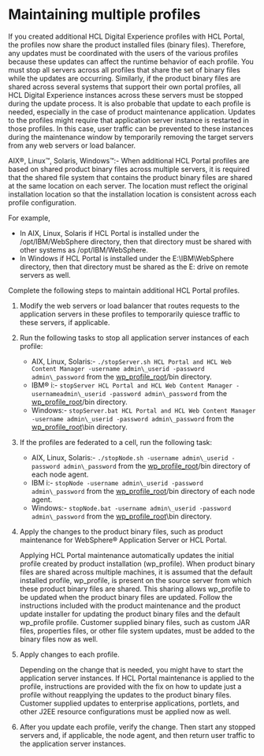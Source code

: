 # Maintaining multiple profiles

If you created additional HCL Digital Experience profiles with HCL Portal, the profiles now share the product installed files \(binary files\). Therefore, any updates must be coordinated with the users of the various profiles because these updates can affect the runtime behavior of each profile. You must stop all servers across all profiles that share the set of binary files while the updates are occurring. Similarly, if the product binary files are shared across several systems that support their own portal profiles, all HCL Digital Experience instances across these servers must be stopped during the update process. It is also probable that update to each profile is needed, especially in the case of product maintenance application. Updates to the profiles might require that application server instance is restarted in those profiles. In this case, user traffic can be prevented to these instances during the maintenance window by temporarily removing the target servers from any web servers or load balancer.

AIX®, Linux™, Solaris, Windows™:- When additional HCL Portal profiles are based on shared product binary files across multiple servers, it is required that the shared file system that contains the product binary files are shared at the same location on each server. The location must reflect the original installation location so that the installation location is consistent across each profile configuration.

For example,

-   In AIX, Linux, Solaris if HCL Portal is installed under the /opt/IBM/WebSphere directory, then that directory must be shared with other systems as /opt/IBM/WebSphere.
-   In Windows if HCL Portal is installed under the E:\\IBM\\WebSphere directory, then that directory must be shared as the E: drive on remote servers as well.

Complete the following steps to maintain additional HCL Portal profiles.

1.  Modify the web servers or load balancer that routes requests to the application servers in these profiles to temporarily quiesce traffic to these servers, if applicable.

2.  Run the following tasks to stop all application server instances of each profile:

    -   AIX, Linux, Solaris:- `./stopServer.sh HCL Portal and HCL Web Content Manager -username admin\_userid -password admin\_password` from the [wp\_profile\_root](../reference/wpsdirstr.md#wp_profile_root)/bin directory.
    -   IBM® i:- `stopServer HCL Portal and HCL Web Content Manager -usernameadmin\_userid -password admin\_password` from the [wp\_profile\_root](../reference/wpsdirstr.md#wp_profile_root)/bin directory.
    -   Windows:- `stopServer.bat HCL Portal and HCL Web Content Manager -username admin\_userid -password admin\_password` from the [wp\_profile\_root](../reference/wpsdirstr.md#wp_profile_root)\\bin directory.
3.  If the profiles are federated to a cell, run the following task:

    -   AIX, Linux, Solaris:- `./stopNode.sh -username admin\_userid -password admin\_password` from the [wp\_profile\_root](../reference/wpsdirstr.md#wp_profile_root)/bin directory of each node agent.
    -   IBM i:- `stopNode -username admin\_userid -password admin\_password` from the [wp\_profile\_root](../reference/wpsdirstr.md#wp_profile_root)/bin directory of each node agent.
    -   Windows:- `stopNode.bat -username admin\_userid -password admin\_password` from the [wp\_profile\_root](../reference/wpsdirstr.md#wp_profile_root)\\bin directory.
4.  Apply the changes to the product binary files, such as product maintenance for WebSphere® Application Server or HCL Portal.

    Applying HCL Portal maintenance automatically updates the initial profile created by product installation \(wp\_profile\). When product binary files are shared across multiple machines, it is assumed that the default installed profile, wp\_profile, is present on the source server from which these product binary files are shared. This sharing allows wp\_profile to be updated when the product binary files are updated. Follow the instructions included with the product maintenance and the product update installer for updating the product binary files and the default wp\_profile profile. Customer supplied binary files, such as custom JAR files, properties files, or other file system updates, must be added to the binary files now as well.

5.  Apply changes to each profile.

    Depending on the change that is needed, you might have to start the application server instances. If HCL Portal maintenance is applied to the profile, instructions are provided with the fix on how to update just a profile without reapplying the updates to the product binary files. Customer supplied updates to enterprise applications, portlets, and other J2EE resource configurations must be applied now as well.

6.  After you update each profile, verify the change. Then start any stopped servers and, if applicable, the node agent, and then return user traffic to the application server instances.



